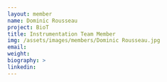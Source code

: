 ```yaml
---
layout: member
name: Dominic Rousseau
project: BioT
title: Instrumentation Team Member
img: /assets/images/members/Dominic Rousseau.jpg
email:
weight: 
biography: >
linkedin:
---
```

